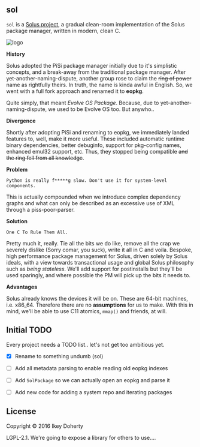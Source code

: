 sol
-----

`sol` is a [Solus project](https://solus-project.com/), a gradual clean-room implementation of the Solus package manager, written in modern, clean C.

![logo](https://build.solus-project.com/logo.png)


**History**

Solus adopted the PiSi package manager initially due to it's simplistic
concepts, and a break-away from the traditional package manager. After
yet-another-naming-dispute, another group rose to claim the ~~ring of power~~
name as rightfully theirs. In truth, the name is kinda awful in English.
So, we went with a full fork approach and renamed it to **eopkg**.

Quite simply, that meant *Evolve OS Package*. Because, due to yet-another-naming-dispute,
we used to be Evolve OS too. But anywho..

**Divergence**

Shortly after adopting PiSi and renaming to eopkg, we immediately landed features
to, well, make it more useful. These included automatic runtime binary dependencies,
better debuginfo, support for pkg-config names, enhanced emul32 support, etc.
Thus, they stopped being compatible ~~and the ring fell from all knowledge~~.

**Problem**

    Python is really f*****g slow. Don't use it for system-level components.

This is actually compounded when we introduce complex dependency graphs and
what can only be described as an excessive use of XML through a piss-poor-parser.

**Solution**

    One C To Rule Them All.

Pretty much it, really. Tie all the bits we do like, remove all the crap we
severely dislike (Sorry comar, you suck), write it all in C and voila. Bespoke,
high performance package management for Solus, driven solely by Solus ideals,
with a view towards transactional usage and global Solus philosophy such as
*being stateless*. We'll add support for postinstalls but they'll be used
sparingly, and where possible the PM will pick up the bits it needs to.

**Advantages**

Solus already knows the devices it will be on. These are 64-bit machines, i.e.
x86_64. Therefore there are no **assumptions** for us to make. With this in
mind, we'll be able to use C11 atomics, `mmap()` and friends, at will.


Initial TODO
------------

Every project needs a TODO list.. let's not get too ambitious yet.

 - [x] Rename to something undumb (sol)
 - [ ] Add all metadata parsing to enable reading old eopkg indexes
 - [ ] Add `SolPackage` so we can actually open an eopkg and parse it
 - [ ] Add new code for adding a system repo and iterating packages


License
--------

Copyright © 2016 Ikey Doherty

LGPL-2.1. We're going to expose a library for others to use....
